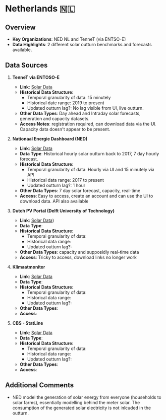 # Netherlands 🇳🇱

## Overview

- **Key Organizations**: NED NL and TenneT (via ENTSO-E)
- **Data Highlights**: 2 different solar outturn benchmarks and forecasts available.

## Data Sources

1. **TenneT via ENTOSO-E**

   - **Link**: [Solar Data](https://transparency.entsoe.eu/generation/r2/actualGenerationPerProductionType/show?name=&defaultValue=false&viewType=TABLE&areaType=BZN&atch=false&datepicker-day-offset-select-dv-date-from_input=D&dateTime.dateTime=10.01.2024+00:00|CET|DAYTIMERANGE&dateTime.endDateTime=10.01.2024+00:00|CET|DAYTIMERANGE&area.values=CTY|10YNL----------L!BZN|10YNL----------L&productionType.values=B16&dateTime.timezone=CET_CEST&dateTime.timezone_input=CET+(UTC+1)+/+CEST+(UTC+2)#)
   - **Historical Data Structure**:
     - Temporal granularity of data: 15 minutely
     - Historical date range: 2019 to present
     - Updated outturn lag?: No lag visible from UI, live outturn.
   - **Other Data Types**: Day ahead and Intraday solar forecasts, generation and capacity datasets.
   - **Access Notes**: registration required, can download data via the UI. Capacity data doesn't appear to be present.
     
2. **Nationaal Energie Dashboard (NED)**

   - **Link**: [Solar Data](https://ned.nl/nl/dataportaal/energie-productie/elektriciteit/zonne-energie)
   - **Data Type**: Historical hourly solar outturn back to 2017, 7 day hourly forecast.
   - **Historical Data Structure**:
     - Temporal granularity of data: Hourly via UI and 15 minutely via API
     - Historical data range: 2017 to present
     - Updated outturn lag?: 1 hour
   - **Other Data Types**: 7 day solar forecast, capacity, real-time
   - **Access**: Easy to access, create an account and can use the UI to download data. API also available
  
3. **Dutch PV Portal (Delft University of Technology)**

   - **Link**: [Solar Data](https://www.tudelft.nl/en/ewi/over-de-faculteit/afdelingen/electrical-sustainable-energy/photovoltaic-materials-and-devices/dutch-pv-portal))
   - **Data Type**: 
   - **Historical Data Structure**:
     - Temporal granularity of data: 
     - Historical data range: 
     - Updated outturn lag?: 
   - **Other Data Types**: capacity and supposidly real-time data
   - **Access**: Tricky to access, download links no longer work
  
4. **Klimaatmonitor**

   - **Link**: [Solar Data](https://klimaatmonitor.databank.nl/Jive/)
   - **Data Type**: 
   - **Historical Data Structure**:
     - Temporal granularity of data: 
     - Historical data range: 
     - Updated outturn lag?: 
   - **Other Data Types**: 
   - **Access**: 
  
4. **CBS - StatLine**

   - **Link**: [Solar Data](https://opendata.cbs.nl/statline/#/CBS/nl/dataset/85005NED/table?ts=1738256335159)
   - **Data Type**: 
   - **Historical Data Structure**:
     - Temporal granularity of data: 
     - Historical data range: 
     - Updated outturn lag?: 
   - **Other Data Types**: 
   - **Access**: 

## Additional Comments

- NED model the generation of solar energy from everyone (households to solar farms), essentially modelling behind the meter solar. The consumption of the generated solar electricity is not inlcuded in the outturn.
